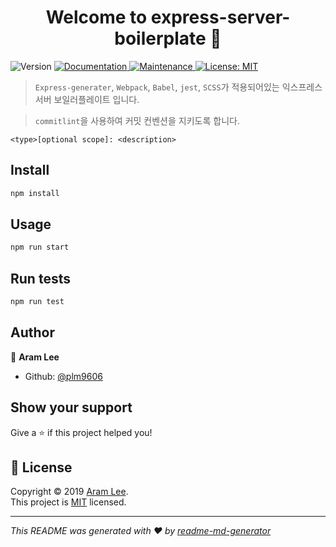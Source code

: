 <h1 align="center">Welcome to express-server-boilerplate 👋</h1>
<p>
  <img alt="Version" src="https://img.shields.io/badge/version-0.0.0-blue.svg?cacheSeconds=2592000" />
  <a href="https://github.com/plm9606/express-server-boilerplate/blob/master/README.md">
    <img alt="Documentation" src="https://img.shields.io/badge/documentation-yes-brightgreen.svg" target="_blank" />
  </a>
  <a href="https://github.com/plm9606/express-server-boilerplate/pulse">
    <img alt="Maintenance" src="https://img.shields.io/badge/Maintained%3F-yes-green.svg" target="_blank" />
  </a>
  <a href="https://github.com/kefranabg/readme-md-generator/blob/master/LICENSE">
    <img alt="License: MIT" src="https://img.shields.io/badge/License-MIT-yellow.svg" target="_blank" />
  </a>
</p>

> `Express-generater`, `Webpack`, `Babel`, `jest`, `SCSS`가 적용되어있는 익스프레스 서버 보일러플레이트 입니다.

> `commitlint`을 사용하여 커밋 컨벤션을 지키도록 합니다.

```
<type>[optional scope]: <description>
```

## Install

```sh
npm install
```

## Usage

```sh
npm run start
```

## Run tests

```sh
npm run test
```

## Author

👤 **Aram Lee**

- Github: [@plm9606](https://github.com/plm9606)

## Show your support

Give a ⭐️ if this project helped you!

## 📝 License

Copyright © 2019 [Aram Lee](https://github.com/plm9606/express-server-boilerplate).<br />
This project is [MIT](https://github.com/kefranabg/readme-md-generator/blob/master/LICENSE) licensed.

---

_This README was generated with ❤️ by [readme-md-generator](https://github.com/kefranabg/readme-md-generator)_
